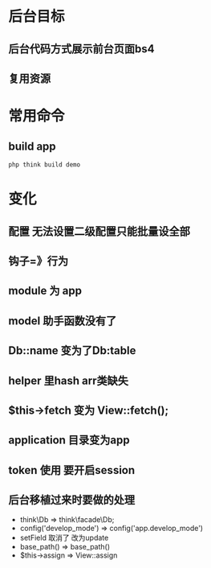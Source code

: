 # 后台目标
## 后台代码方式展示前台页面bs4

## 复用资源

# 常用命令

## build app

```php think build demo```

# 变化

## 配置 无法设置二级配置只能批量设全部

## 钩子=》行为

## module 为 app

## model 助手函数没有了

## Db::name 变为了Db:table

## helper 里hash arr类缺失

## $this->fetch 变为 View::fetch();

## application 目录变为app

## token 使用 要开启session

## 后台移植过来时要做的处理

* think\Db => think\facade\Db;
* config('develop_mode') => config('app.develop_mode')
* setField 取消了 改为update
* base_path() => base_path()
* $this->assign => View::assign
